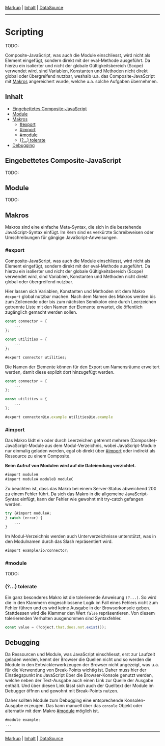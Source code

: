 [Markup](markup.md) | [Inhalt](README.md#scripting) | [DataSource](datasource.md)
- - -

# Scripting

TODO:

Composite-JavaScript, was auch die Module einschliesst, wird nicht als Element
eingef&uuml;gt, sondern direkt mit der eval-Methode ausgef&uuml;hrt. Da hierzu
ein isolierter und nicht der globale G&uuml;ltigkeitsbereich (Scope) verwendet
wird, sind Variablen, Konstanten und Methoden nicht direkt global oder
&uuml;bergreifend nutzbar, weshalb u.a. das Composite-JavaScript mit [Makros](
    #makros) angereichert wurde, welche u.a. solche Aufgaben &uuml;bernehmen.


## Inhalt

* [Eingebettetes Composite-JavaScript](#eingebettetes-composite-javascript)
* [Module](#module)
* [Makros](#makros)
  * [#export](#export)
  * [#import](#import)
  * [#module](#module)
  * [(?...) tolerate](#-tolerate)
* [Debugging](#debugging)


## Eingebettetes Composite-JavaScript

TODO:


## Module

TODO:


## Makros

Makros sind eine einfache Meta-Syntax, die sich in die bestehende
JavaScript-Syntax einf&uuml;gt. Im Kern sind es verk&uuml;rzte Schreibweisen
oder Umschreibungen für g&auml;ngige JavaScript-Anweisungen.

### #export

Composite-JavaScript, was auch die Module einschliesst, wird nicht als Element
eingef&uuml;gt, sondern direkt mit der eval-Methode ausgef&uuml;hrt. Da hierzu
ein isolierter und nicht der globale G&uuml;ltigkeitsbereich (Scope) verwendet
wird, sind Variablen, Konstanten und Methoden nicht direkt global oder
&uuml;bergreifend nutzbar.

Hier lassen sich Variablen, Konstanten und Methoden mit dem Makro `#export`
global nutzbar machen. Nach dem Namen des Makros werden bis zum Zeilenende oder
bis zum n&auml;chsten Semikolon eine durch Leerzeichen getrennte Liste mit den
Namen der Elemente erwartet, die &ouml;ffentlich zug&auml;nglich gemacht werden
sollen.

```javascript
const connector = {
    ...
};

const utilities = {
    ...
};

#export connector utilities;
```

Die Namen der Elemente k&ouml;nnen f&uuml;r den Export um Namensr&auml;ume
erweitert werden, damit diese explizit dort hinzugef&uuml;gt werden.

```javascript
const connector = {
    ...
};

const utilities = {
    ...
};

#export connector@io.example utilities@io.example
```

### #import

Das Makro l&auml;dt ein oder durch Leerzeichen getrennt mehrere
(Composite)-JavaScript-Module aus dem Modul-Verzeichnis, wobei JavaScript-Module
nur einmalig geladen werden, egal ob direkt &uuml;ber [#import](#import) oder
indirekt als Ressource zu einem Composite.

__Beim Aufruf von Modulen wird auf die Dateiendung verzichtet.__

```javascript
#import moduleA
#import moduleA moduleB moduleC
```

Zu beachten ist, dass das Makro bei einem Server-Status abweichend 200 zu einem
Fehler f&uuml;hrt. Da sich das Makro in die allgemeine JavaScript-Syntax
einf&uuml;gt, kann der Fehler wie gewohnt mit try-catch gefangen werden.

```javascript
try {#import moduleA;
} catch (error) {
    ...    
}    
```

Im Modul-Verzeichnis werden auch Unterverzeichnisse unterst&uuml;tzt, was in den
Modulnamen durch das Slash repr&auml;sentiert wird.

```javascript
#import example/io/connector;
```


### #module

TODO:

### (?...) tolerate

Ein ganz besonderes Makro ist die tolerierende Anweisung `(?...)`. So wird die
in den Klammern eingeschlossene Logik im Fall eines Fehlers nicht zum Fehler
f&uuml;hren und es wird keine Ausgabe in der Browserkonsole geben. Stattdessen
wird die Klammer den Wert `false` repr&auml;sentieren. Von diesem tolerierenden
Verhalten ausgenommen sind Syntaxfehler.

```javascript
const value = (?object.that.does.not.exist());
```


## Debugging

Da Ressourcen und Module, was JavaScript einschliesst, erst zur Laufzeit geladen
werden, kennt der Browser die Quellen nicht und so werden die Module in den
Entwicklerwerkzeugen der Browser nicht angezeigt, was u.a. f&uuml;r die
Verwendung von Break-Points wichtig ist. Daher muss hier der Einstiegspunkt ins
JavaScript &uuml;ber die Browser-Konsole genutzt werden, welche neben der
Text-Ausgabe auch einen Link zur Quelle der Ausgabe enth&auml;lt. Und &uuml;ber
diesen Link l&auml;sst sich auch der Quelltext der Module im Debugger
&ouml;ffnen und gewohnt mit Break-Points nutzen.

Daher sollten Module zum Debugging eine entsprechende Konsolen-Ausgabe erzeugen.
Das kann manuell &uuml;ber das `console` Objekt oder alternativ mit dem Makro
[#module](#module) m&ouml;glich ist.

```javascript
#module example;
...
```


- - -

[Markup](markup.md) | [Inhalt](README.md#scripting) | [DataSource](datasource.md)

